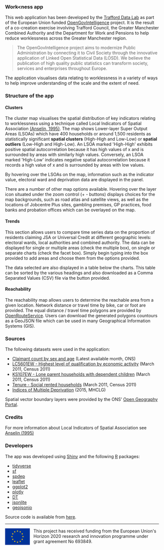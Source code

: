 
### Work<ness app

This web application has been developed by the [Trafford Data Lab](https://www.trafforddatalab.io/) as part of the European Union funded [OpenGovIntelligence](http://www.opengovintelligence.eu) project. It is the result of a co-creation exercise involving Trafford Council, the Greater Manchester Combined Authority and the Department for Work and Pensions to help reduce worklessness across the Greater Manchester region.

>The OpenGovIntelligence project aims to modernize Public Administration by connecting it to Civil Society through the innovative application of Linked Open Statistical Data (LOSD). We believe the publication of high quality public statistics can transform society, services and enterprises throughout Europe.

The application visualises data relating to worklessness in a variety of ways to help improve understanding of the scale and the extent of need.

### Structure of the app

#### Clusters

The cluster map visualises the spatial distribution of key indicators relating to worklessness using a technique called Local Indicators of Spatial Association [(Anselin, 1995)](http://onlinelibrary.wiley.com/doi/10.1111/j.1538-4632.1995.tb00338.x/abstract). The map shows Lower-layer Super Output Areas (LSOAs) which have 400 households or around 1,500 residents as statistically significant **spatial clusters** (High-High and Low-Low) or **spatial outliers** (Low-High and High-Low). An LSOA marked 'High-High' exhibits positive spatial autocorrelation because it has high values of x and is surrounded by areas with similarly high values. Conversely, an LSOA marked 'High-Low' indicates negative spatial autocorrelation because it records a high value of x and is surrounded by areas with low values.

By hovering over the LSOAs on the map, information such as the indicator value, electoral ward and deprivation data are displayed in the panel.

There are a number of other map options available. Hovering over the layer icon situated under the zoom control (+ - buttons) displays choices for the map backgrounds, such as road atlas and satellite views, as well as the locations of Jobcentre Plus sites, gambling premises, GP practices, food banks and probation offices which can be overlayed on the map.

#### Trends

This section allows users to compare time series data on the proportion of residents claiming JSA or Universal Credit at different geographic levels: electoral wards, local authorities and combined authority. The data can be displayed for single or multiple areas (check the multiple box), on single or separate charts (check the facet box). Simply begin typing into the box provided to add areas and choose them from the options provided.

The data selected are also displayed in a table below the charts. This table can be sorted by the various headings and also downloaded as a Comma Separated Values (CSV) file via the button provided.

#### Reachability

The reachability map allows users to determine the reachable area from a given location. Network distance or travel time by bike, car or foot are provided. The equal distance / travel time polygons are provided by [OpenRouteService](https://openrouteservice.org/). Users can download the generated polygons countours as a GeoJSON file which can be used in many Geographical Information Systems (GIS).

### Sources

The following datasets were used in the application:

- [Claimant count by sex and age](https://www.nomisweb.co.uk/datasets/ucjsa) (Latest available month, ONS)
- [LC5601EW - Highest level of qualification by economic activity](https://www.nomisweb.co.uk/census/2011/lc5601ew) (March 2011, Census 2011)
- [KS107EW - Lone parent households with dependent children](https://www.nomisweb.co.uk/census/2011/KS107EW) (March 2011, Census 2011)
- [Tenure - Social rented households](https://www.nomisweb.co.uk/census/2011/ks402ew) (March 2011, Census 2011)
- [Indices of Multiple Deprivation](https://www.gov.uk/government/statistics/english-indices-of-deprivation-2015) (2015, MHCLG)

Spatial vector boundary layers were provided by the ONS' [Open Geography Portal](http://geoportal.statistics.gov.uk/).

### Credits
For more information about Local Indicators of Spatial Association see [Anselin (1995)](http://onlinelibrary.wiley.com/doi/10.1111/j.1538-4632.1995.tb00338.x/abstract)

### Developers

The app was developed using [Shiny](https://cran.r-project.org/web/packages/shiny/index.html) and the following [R](https://cran.r-project.org/) packages:

- [tidyverse](https://cran.r-project.org/web/packages/tidyverse/index.html)
- [sf](https://cran.r-project.org/web/packages/sf/index.html) 
- [spdep](https://cran.r-project.org/web/packages/spdep/index.html) 
- [leaflet](https://cran.r-project.org/web/packages/leaflet/index.html)
- [ggplot2](https://cran.r-project.org/web/packages/ggplot2/index.html)
- [plotly](https://cran.r-project.org/web/packages/plotly/index.html)
- [DT](https://cran.r-project.org/web/packages/DT/index.html)
- [jsonlite](https://cran.r-project.org/web/packages/jsonlite/index.html)
- [geojsonio](https://cran.r-project.org/web/packages/geojsonio/index.html)

Source code is available from [here](https://github.com/traffordDataLab/projects/tree/master/opengovintelligence). 

---

<div class="svg_holder" style="float: left; margin-right: 12px;">
  <svg width="81" height="54">
  	<desc>European flag</desc>
  	<g transform="scale(0.1)">
  	<defs><g id="s"><g id="c"><path id="t" d="M0,0v1h0.5z" transform="translate(0,-1)rotate(18)"/><use xlink:href="#t" transform="scale(-1,1)"/></g><g id="a"><use xlink:href="#c" transform="rotate(72)"/><use xlink:href="#c" transform="rotate(144)"/></g><use xlink:href="#a" transform="scale(-1,1)"/></g></defs>
  	<rect fill="#039" width="810" height="540"/><g fill="#fc0" transform="scale(30)translate(13.5,9)"><use xlink:href="#s" y="-6"/><use xlink:href="#s" y="6"/><g id="l"><use xlink:href="#s" x="-6"/><use xlink:href="#s" transform="rotate(150)translate(0,6)rotate(66)"/><use xlink:href="#s" transform="rotate(120)translate(0,6)rotate(24)"/><use xlink:href="#s" transform="rotate(60)translate(0,6)rotate(12)"/><use xlink:href="#s" transform="rotate(30)translate(0,6)rotate(42)"/></g><use xlink:href="#l" transform="scale(-1,1)"/></g></g>
  </svg>
</div>
<p>This project has received funding from the European Union's Horizon 2020 research and innovation programme under grant agreement No 693849.</p>
